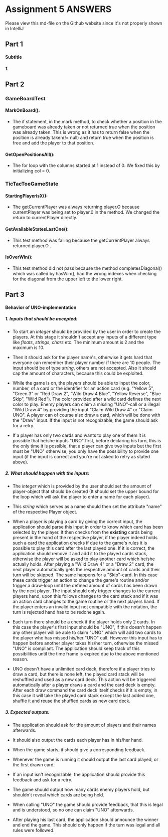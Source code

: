 # Assignment 5 ANSWERS

Please view this md-file on the Github website since it's not properly shown in IntelliJ

## Part 1

#### Subtitle

##### 1.


## Part 2
### GameBoardTest
#### MarkOnBoard(): 
- The if statement, in the mark method, to check whether a position in the gameboard was already taken or not returned true when the position was already taken. This is wrong as it has to return false when the position is already taken(!= null) and return true when the position is free and add the player to that position.
#### GetOpenPositionsAll():
- The for loop with the columns started at 1 instead of 0. We fixed this by initializing col = 0.

### TicTacToeGameState
#### StartingPlayerisX(): 
- The getCurrentPlayer was always returning player.O because currentPlayer was being set to player.0 in the method. We changed the return to currentPlayer directly.

#### GetAvailableStatesLastOne(): 
- This test method was failing because the getCurrentPlayer always returned player.O .

#### IsOverWin():
- This test method did not pass because the method completesDiagonal() which was called by hasWin(), had the wrong indexes when checking for the diagonal from the upper left to the lower right.

## Part 3

#### Behavior of UNO-implementation

##### 1. Inputs that should be accepted:

* To start an _integer_ should be provided by the user in order to create the players. At this stage it shouldn't accept
any inputs of a different type like _floats_, _strings_, _chars_ etc. The minimum amount is 2 and the maximum is 10.

* Then it should ask for the player name's, otherwise it gets hard that everyone can remember their player number if
there are 10 people. The input should be of type _string_, others are not accepted. Also it should cap the amount of
characters, because this could be exploited.

* While the game is on, the players should be able to input the color, number, of a card or the identifier for an
action card (e.g. "Yellow 5", "Green 3" or "Red Draw 2", "Wild Draw 4 Blue", "Yellow Reverse", "Blue Skip", "Wild Red").
The color provided after a wild card defines the next color to play. Enemy players can claim a missing "UNO"-call or
a illegal "Wild Draw 4" by providing the input "Claim Wild Draw 4" or "Claim UNO".
A player can of course also draw a card, which will be done with the "Draw" input. If the input is not recognizable,
the game should ask for a retry.

* If a player has only two cards and wants to play one of them it is possible that he/she inputs "UNO" first, before
declaring his turn, this is the only time it is possible, that a player can give two inputs but the first must be
"UNO" otherwise, you only have the possibility to provide one input (if the input is correct and you're not asked
to retry as stated above).

##### 2. What should happen with the inputs:

* The _integer_ which is provided by the user should set the amount of player-object that should be created (It
should set the upper bound for the loop which will ask the player to enter a name for each player).

* This _string_ which serves as a name should then set the attribute "name" of the respective Player object.

* When a player is playing a card by giving the correct input, the application should parse this input in order to know 
which card has been selected by the player. It then checks from the **existing** cards being present in the hand of the 
respective player, if the player indeed holds such a card the application checks if due to the game's rules it is
possible to play this card after the last played one. If it is correct, the application should remove it and add it to 
the played cards stack, otherwise the player will be asked to play another card which he/she actually holds.
After playing a "Wild Draw 4" or a "Draw 2" card, the next player automatically gets the respective amount of cards and 
their turn will be skipped. The same happens for a "Skip"-card. In this case these cards trigger an action to change
the game's routine and/or trigger a draw-loop until the defined amount of cards has been drawn by the next player. The
input should only trigger changes to the current players hand, upon this follows changes to the card stack and if it was
an action card changes to the game routine or the next players hand. If the player enters an invalid input not 
compatible with the notation, the turn is rejected hand has to be redone again.

* Each turn there should be a check if the player holds only 2 cards. In this case the player's first input should be
"UNO", if this doesn't happen any other player will be able to claim "UNO" which will add two cards to the player who
has missed his/her "UNO" call. However this input has to happen before another player takes his/her turn, otherwise the
missed "UNO" is compliant. The application should keep track of this possibilities until the time frame is expired due
to the above mentioned reason.

* UNO doesn't have a unlimited card deck, therefore if a player tries to draw a card, but there is none left, the played
card stack will be reshuffled and used as a new card deck. This action will be triggered automatically after a player
draws a card and the card deck is empty. After each draw command the card deck itself checks if it is empty, in this
case it will take the played card stack except the last added one, shuffle it and reuse the shuffled cards as new card
deck.

##### 3. Expected outputs:

* The application should ask for the amount of players and their names afterwards.

* It should also output the cards each player has in his/her hand.

* When the game starts, it should give a corresponding feedback.

* Whenever the game is running it should output the last card played, or the first drawn card.

* If an input isn't recognizable, the application should provide this feedback and ask for a retry.

* The game should output how many cards enemy players hold, but shouldn't reveal which cards are being held.

* When calling "UNO" the game should provide feedback, that this is legal and is understood, so no one can claim 
"UNO" afterwards.

* After playing his last card, the application should announce the winner and end the game. This should only happen
if the turn was legal and all rules were followed.
